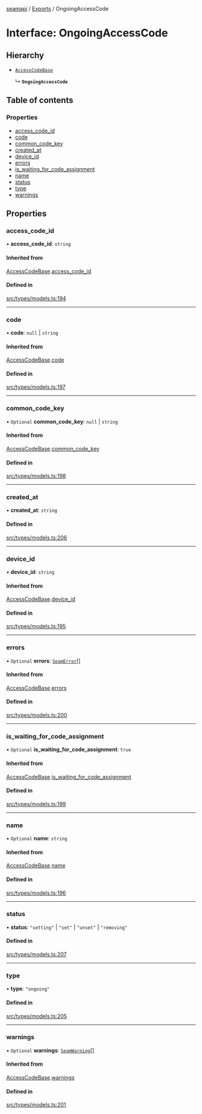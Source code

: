 [seamapi](../README.md) / [Exports](../modules.md) / OngoingAccessCode

# Interface: OngoingAccessCode

## Hierarchy

- [`AccessCodeBase`](AccessCodeBase.md)

  ↳ **`OngoingAccessCode`**

## Table of contents

### Properties

- [access\_code\_id](OngoingAccessCode.md#access_code_id)
- [code](OngoingAccessCode.md#code)
- [common\_code\_key](OngoingAccessCode.md#common_code_key)
- [created\_at](OngoingAccessCode.md#created_at)
- [device\_id](OngoingAccessCode.md#device_id)
- [errors](OngoingAccessCode.md#errors)
- [is\_waiting\_for\_code\_assignment](OngoingAccessCode.md#is_waiting_for_code_assignment)
- [name](OngoingAccessCode.md#name)
- [status](OngoingAccessCode.md#status)
- [type](OngoingAccessCode.md#type)
- [warnings](OngoingAccessCode.md#warnings)

## Properties

### access\_code\_id

• **access\_code\_id**: `string`

#### Inherited from

[AccessCodeBase](AccessCodeBase.md).[access_code_id](AccessCodeBase.md#access_code_id)

#### Defined in

[src/types/models.ts:194](https://github.com/seamapi/javascript/blob/main/src/types/models.ts#L194)

___

### code

• **code**: ``null`` \| `string`

#### Inherited from

[AccessCodeBase](AccessCodeBase.md).[code](AccessCodeBase.md#code)

#### Defined in

[src/types/models.ts:197](https://github.com/seamapi/javascript/blob/main/src/types/models.ts#L197)

___

### common\_code\_key

• `Optional` **common\_code\_key**: ``null`` \| `string`

#### Inherited from

[AccessCodeBase](AccessCodeBase.md).[common_code_key](AccessCodeBase.md#common_code_key)

#### Defined in

[src/types/models.ts:198](https://github.com/seamapi/javascript/blob/main/src/types/models.ts#L198)

___

### created\_at

• **created\_at**: `string`

#### Defined in

[src/types/models.ts:206](https://github.com/seamapi/javascript/blob/main/src/types/models.ts#L206)

___

### device\_id

• **device\_id**: `string`

#### Inherited from

[AccessCodeBase](AccessCodeBase.md).[device_id](AccessCodeBase.md#device_id)

#### Defined in

[src/types/models.ts:195](https://github.com/seamapi/javascript/blob/main/src/types/models.ts#L195)

___

### errors

• `Optional` **errors**: [`SeamError`](SeamError.md)[]

#### Inherited from

[AccessCodeBase](AccessCodeBase.md).[errors](AccessCodeBase.md#errors)

#### Defined in

[src/types/models.ts:200](https://github.com/seamapi/javascript/blob/main/src/types/models.ts#L200)

___

### is\_waiting\_for\_code\_assignment

• `Optional` **is\_waiting\_for\_code\_assignment**: ``true``

#### Inherited from

[AccessCodeBase](AccessCodeBase.md).[is_waiting_for_code_assignment](AccessCodeBase.md#is_waiting_for_code_assignment)

#### Defined in

[src/types/models.ts:199](https://github.com/seamapi/javascript/blob/main/src/types/models.ts#L199)

___

### name

• `Optional` **name**: `string`

#### Inherited from

[AccessCodeBase](AccessCodeBase.md).[name](AccessCodeBase.md#name)

#### Defined in

[src/types/models.ts:196](https://github.com/seamapi/javascript/blob/main/src/types/models.ts#L196)

___

### status

• **status**: ``"setting"`` \| ``"set"`` \| ``"unset"`` \| ``"removing"``

#### Defined in

[src/types/models.ts:207](https://github.com/seamapi/javascript/blob/main/src/types/models.ts#L207)

___

### type

• **type**: ``"ongoing"``

#### Defined in

[src/types/models.ts:205](https://github.com/seamapi/javascript/blob/main/src/types/models.ts#L205)

___

### warnings

• `Optional` **warnings**: [`SeamWarning`](SeamWarning.md)[]

#### Inherited from

[AccessCodeBase](AccessCodeBase.md).[warnings](AccessCodeBase.md#warnings)

#### Defined in

[src/types/models.ts:201](https://github.com/seamapi/javascript/blob/main/src/types/models.ts#L201)
